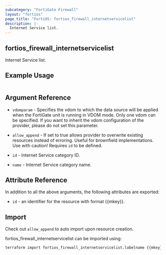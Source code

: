 ```yaml
---
subcategory: "FortiGate Firewall"
layout: "fortios"
page_title: "FortiOS: fortios_firewall_internetservicelist"
description: |-
  Internet Service list.
---
```


## fortios_firewall_internetservicelist
Internet Service list.

## Example Usage

```hcl

```

## Argument Reference
* `vdomparam` - Specifies the vdom to which the data source will be applied when the FortiGate unit is running in VDOM mode. Only one vdom can be specified. If you want to inherit the vdom configuration of the provider, please do not set this parameter.
* `allow_append` - If set to true allows provider to overwrite existing resources instead of erroring. Useful for brownfield implementations. Use with caution! Requires `id` to be defined.

* `id` - Internet Service category ID.
* `name` - Internet Service category name.

## Attribute Reference

In addition to all the above arguments, the following attributes are exported:
* `id` - an identifier for the resource with format {{mkey}}.

## Import

Check out `allow_append` to auto import upon resource creation.

fortios_firewall_internetservicelist can be imported using:
```sh
terraform import fortios_firewall_internetservicelist.labelname {{mkey}}
```
